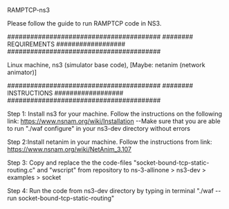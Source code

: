 RAMPTCP-ns3

Please follow the guide to run RAMPTCP code in NS3. 

########################################
######## REQUIREMENTS ##################
########################################

Linux machine, ns3 (simulator base code), [Maybe: netanim (network animator)]

########################################
######## INSTRUCTIONS ##################
########################################

Step 1: Install ns3 for your machine. Follow the instructions on the following link: https://www.nsnam.org/wiki/Installation
		--Make sure that you are able to run "./waf configure" in your ns3-dev directory without errors
 
Step 2:Install netanim in your machine. Follow the instructions from link: https://www.nsnam.org/wiki/NetAnim_3.107

Step 3: Copy and replace the the code-files "socket-bound-tcp-static-routing.c" and "wscript" from repository to ns-3-allinone > ns3-dev > examples > socket

Step 4: Run the code from ns3-dev directory by typing in terminal "./waf --run socket-bound-tcp-static-routing"
